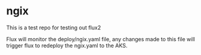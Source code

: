 # ngix
This is a test repo for testing out flux2

Flux will monitor the deploy/ngix.yaml file, any changes made to this file will trigger flux to redeploy the ngix.yaml to the AKS.
